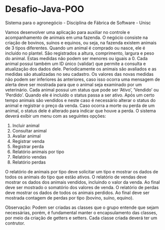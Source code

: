 # Desafio-Java-POO
Sistema para o agronegócio - Disciplina de Fábrica de Software - Unisc

Vamos desenvolver uma aplicação para auxiliar no controle e acompanhamento de animais em uma
fazenda. O negócio consiste na criação de bovinos, suínos e equinos, ou seja, na fazenda existem
animais de 3 tipos diferentes.
Quando um animal é comprado ou nasce, ele é incluído no plantel. São registrados a altura,
comprimento, largura e peso do animal. Estas medidas não podem ser menores ou iguais a 0. Cada
animal possui também um ID único (validar) que permite a consulta e atualização dos dados dele.
Periodicamente os animais são avaliados e as medidas são atualizadas no seu cadastro. Os valores das
novas medidas não podem ser inferiores às anteriores, caso isso ocorra uma mensagem de alerta deve
ser mostrada para que o animal seja examinado por um veterinário.
Cada animal possui um status que pode ser ‘Ativo’, ‘Vendido’ ou ‘Perdido’. Quando ele é incluído o
status passa a ser ativo.
Após um certo tempo animais são vendidos e neste caso é necessário alterar o status do animal e
registrar o preço da venda.
Caso ocorra a morte ou perda de um animal, o status dele é alterado para indicar que houve a perda.
O sistema deverá exibir um menu com as seguintes opções:
1. Incluir animal
2. Consultar animal
3. Avaliar animal
4. Registrar venda
5. Registrar perda
6. Relatório animais por tipo
7. Relatório vendas
8. Relatório perdas

O relatório de animais por tipo deve solicitar um tipo e mostrar os dados de todos os animais do tipo
que estão ativos.
O relatório de vendas deve mostrar os dados dos animais vendidos, incluindo o valor da venda. Ao
final deve ser mostrado o somatório dos valores de venda.
O relatório de perdas deve mostrar os dados de todos os animais perdidos. Ao final deve ser mostrada
contagem de perdas por tipo (bovino, suíno, equino).

Observação: Podem ser criadas as classes que o grupo entende que sejam necessárias, porém, é
fundamental manter o encapsulamento das classes, por meio da criação de getters e setters.
Cada classe criada deverá ter um contrutor.
